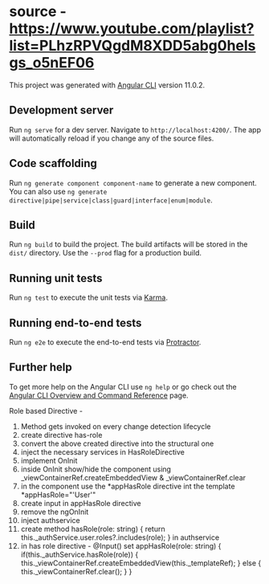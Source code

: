 # source - https://www.youtube.com/playlist?list=PLhzRPVQgdM8XDD5abg0helsgs_o5nEF06

This project was generated with [Angular CLI](https://github.com/angular/angular-cli) version 11.0.2.

## Development server

Run `ng serve` for a dev server. Navigate to `http://localhost:4200/`. The app will automatically reload if you change any of the source files.

## Code scaffolding

Run `ng generate component component-name` to generate a new component. You can also use `ng generate directive|pipe|service|class|guard|interface|enum|module`.

## Build

Run `ng build` to build the project. The build artifacts will be stored in the `dist/` directory. Use the `--prod` flag for a production build.

## Running unit tests

Run `ng test` to execute the unit tests via [Karma](https://karma-runner.github.io).

## Running end-to-end tests

Run `ng e2e` to execute the end-to-end tests via [Protractor](http://www.protractortest.org/).

## Further help

To get more help on the Angular CLI use `ng help` or go check out the [Angular CLI Overview and Command Reference](https://angular.io/cli) page.


Role based Directive - 

1. Method gets invoked on every change detection lifecycle
2. create directive has-role
3. convert the above created directive into the structural one
4. inject the necessary services in HasRoleDirective
5. implement OnInit
6. inside OnInit show/hide the component using _viewContainerRef.createEmbeddedView & _viewContainerRef.clear
7. in the component use the *appHasRole directive int the template *appHasRole="'User'"
8. create input in appHasRole directive
9. remove the ngOnInit
10. inject authservice
11. create method hasRole(role: string) {
    return this._authService.user.roles?.includes(role);
  } in authservice
12. in has role directive - @Input() set appHasRole(role: string) {
    if(this._authService.hasRole(role)) {
      this._viewContainerRef.createEmbeddedView(this._templateRef);
    } else {
      this._viewContainerRef.clear();
    }
  }

